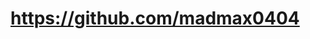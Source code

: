 # <a href="https://github.com/madmax0404" target="_blank" rel="noopener noreferrer">https://github.com/madmax0404</a>
